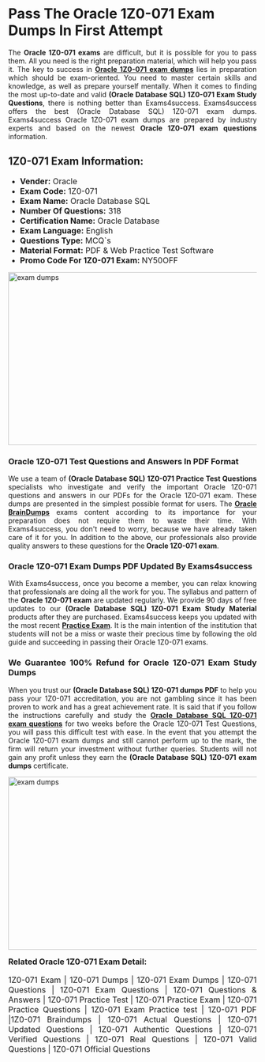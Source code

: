 <h1><strong><strong>Pass The Oracle 1Z0-071 Exam Dumps In First Attempt</strong></strong></h1> <p style="text-align:justify">The <strong>Oracle 1Z0-071 exams</strong> are difficult, but it is possible for you to pass them. All you need is the right preparation material, which will help you pass it. The key to success in <a href="https://www.exams4success.com/oracle/1z0-071-pdf-exam-dumps"><strong>Oracle 1Z0-071 exam dumps</strong></a> lies in preparation which should be exam-oriented. You need to master certain skills and knowledge, as well as prepare yourself mentally. When it comes to finding the most up-to-date and valid <strong>(Oracle Database SQL) 1Z0-071 Exam Study Questions</strong>, there is nothing better than Exams4success. Exams4success offers the best (Oracle Database SQL) 1Z0-071 exam dumps. Exams4success Oracle 1Z0-071 exam dumps are prepared by industry experts and based on the newest <strong>Oracle 1Z0-071 exam questions</strong> information.</p> <h2><strong><strong>1Z0-071 Exam Information:</strong></strong></h2> <ul> <li><span style="font-size:16px"><strong>Vender:</strong> Oracle</span></li> <li><span style="font-size:16px"><strong>Exam Code:</strong> 1Z0-071</span></li> <li><span style="font-size:16px"><strong>Exam Name:</strong> Oracle Database SQL</span></li> <li><span style="font-size:16px"><strong>Number Of Questions:</strong> 318</span></li> <li><span style="font-size:16px"><strong>Certification Name:</strong> Oracle Database</span></li> <li><span style="font-size:16px"><strong>Exam Language:</strong> English</span></li> <li><span style="font-size:16px"><strong>Questions Type:</strong> MCQ`s</span></li> <li><span style="font-size:16px"><strong>Material Format:</strong> PDF & Web Practice Test Software</span></li> <li><span style="font-size:16px"><strong>Promo Code For 1Z0-071 Exam: </strong>NY50OFF</span></li> </ul> <p><a href="https://www.exams4success.com/oracle/1z0-071-pdf-exam-dumps" rel="no-follow"><img alt="exam dumps" src="https://www.certcollections.com/uploads/content/infrist1.png" style="height:350px; width:750px" /></a></p> <h3><strong>Oracle 1Z0-071 Test Questions and Answers In PDF Format</strong></h3> <p style="text-align:justify">We use a team of <strong>(Oracle Database SQL) 1Z0-071 Practice Test Questions</strong> specialists who investigate and verify the important Oracle 1Z0-071 questions and answers in our PDFs for the Oracle 1Z0-071 exam. These dumps are presented in the simplest possible format for users. The <a href="https://www.exams4success.com/oracle-exam-dumps"><strong>Oracle BrainDumps</strong></a> exams content according to its importance for your preparation does not require them to waste their time. With Exams4success, you don't need to worry, because we have already taken care of it for you. In addition to the above, our professionals also provide quality answers to these questions for the<strong> Oracle 1Z0-071 exam</strong>.</p> <h3><strong> Oracle 1Z0-071 Exam Dumps PDF Updated By Exams4success</strong></h3> <p style="text-align:justify">With Exams4success, once you become a member, you can relax knowing that professionals are doing all the work for you. The syllabus and pattern of the <strong>Oracle 1Z0-071 exam </strong>are updated regularly. We provide 90 days of free updates to our <strong>(Oracle Database SQL) 1Z0-071 Exam Study Material</strong> products after they are purchased. Exams4success keeps you updated with the most recent <a href="https://www.exams4success.com/"><strong>Practice Exam</strong></a>. It is the main intention of the institution that students will not be a miss or waste their precious time by following the old guide and succeeding in passing their Oracle 1Z0-071 exams.</p> <h3 style="text-align:justify"><strong>We Guarantee 100% Refund for Oracle 1Z0-071 Exam Study Dumps</strong></h3> <p style="text-align:justify">When you trust our <strong>(Oracle Database SQL) 1Z0-071 dumps PDF</strong> to help you pass your 1Z0-071 accreditation, you are not gambling since it has been proven to work and has a great achievement rate. It is said that if you follow the instructions carefully and study the <a href="https://www.exams4success.com/oracle/1z0-071-pdf-exam-dumps"><strong>Oracle Database SQL 1Z0-071 exam questions</strong></a> for two weeks before the Oracle 1Z0-071 Test Questions, you will pass this difficult test with ease. In the event that you attempt the Oracle 1Z0-071 exam dumps and still cannot perform up to the mark, the firm will return your investment without further queries. Students will not gain any profit unless they earn the <strong>(Oracle Database SQL) 1Z0-071 exam dumps</strong> certificate.</p> <p style="text-align:justify"><a href="https://www.exams4success.com/oracle/1z0-071-pdf-exam-dumps" rel="no-follow"><img alt="exam dumps" src="https://www.certcollections.com/uploads/content/free_demo1.png" style="height:350px; width:750px" /></a></p> <p style="text-align:justify"><span style="font-size:16px"><strong>Related Oracle 1Z0-071 Exam Detail:</strong></span><br /> <br /> <span style="font-size:16px">1Z0-071 Exam | 1Z0-071 Dumps | 1Z0-071 Exam Dumps | 1Z0-071 Questions | 1Z0-071 Exam Questions | 1Z0-071 Questions & Answers | 1Z0-071 Practice Test | 1Z0-071 Practice Exam | 1Z0-071 Practice Questions | 1Z0-071 Exam Practice test | 1Z0-071 PDF |1Z0-071 Braindumps | 1Z0-071 Actual Questions | 1Z0-071 Updated Questions | 1Z0-071 Authentic Questions | 1Z0-071 Verified Questions | 1Z0-071 Real Questions | 1Z0-071 Valid Questions | 1Z0-071 Official Questions</span></p>
